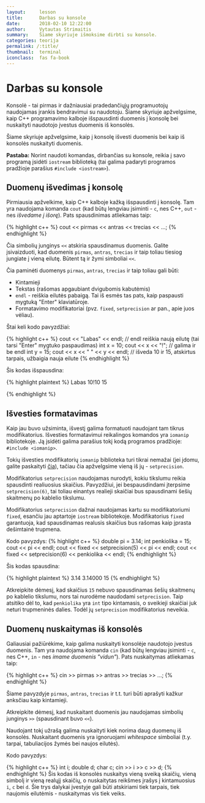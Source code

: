 ```yaml
---
layout:     lesson
title:      Darbas su konsole
date:       2018-02-10 12:22:00
author:     Vytautas Strimaitis
summary:    Šiame skyriuje išmoksime dirbti su konsole.
categories: teorija
permalink: /:title/
thumbnail:  terminal
iconclass:  fas fa-book
---
```

# Darbas su konsole
Konsolė - tai pirmas ir dažniausiai pradedančiųjų programuotojų naudojamas įrankis bendravimui su naudotoju. Šiame skyriuje apžvelgsime, kaip C++ programavimo kalboje išspausdinti duomenis į konsolę bei nuskaityti naudotojo įvestus duomenis iš konsolės.

Šiame skyriuje apžvelgsime, kaip į konsolę išvesti duomenis bei kaip iš konsolės nuskaityti duomenis.

**Pastaba:** Norint naudoti komandas, dirbančias su konsole, reikia į savo programą įsidėti `iostream` biblioteką (tai galima padaryti programos pradžioje parašius `#include <iostream>`).

## Duomenų išvedimas į konsolę
Pirmiausia apžvelkime, kaip C++ kalboje kažką išspausdinti į konsolę. Tam yra naudojama komanda `cout` (kad būtų lengviau įsiminti - `c`, nes C++, `out` - nes *išvedame į išorę*). Pats spausdinimas atliekamas taip:

{% highlight c++ %}
cout << pirmas << antras << trecias << ...;
{% endhighlight %}

Čia simbolių junginys `<<` atskiria spausdinamus duomenis. Galite įsivaizduoti, kad duomenis `pirmas`, `antras`, `trecias` ir taip toliau tiesiog jungiate į vieną eilutę. Būtent tą ir žymi simboliai `<<`.

Čia paminėti duomenys `pirmas`, `antras`, `trecias` ir taip toliau gali būti:
* Kintamieji
* Tekstas (rašomas apgaubiant dvigubomis kabutėmis)
* `endl` - reiškia eilutės pabaigą. Tai iš esmės tas pats, kaip paspausti mygtuką "Enter" klaviatūroje.
* Formatavimo modifikatoriai (pvz. `fixed`, `setprecision` ar pan., apie juos vėliau).

Štai keli kodo pavyzdžiai:

{% highlight c++ %}
cout << "Labas" << endl; // endl reiškia naują eilutę (tai tarsi "Enter" mygtuko paspaudimas)
int x = 10;
cout << x << "!"; // galima ir be endl
int y = 15;
cout << x << " " << y << endl; // išveda 10 ir 15, atskirtus tarpais, užbaigia nauja eilute
{% endhighlight %}

Šis kodas išspausdina:

{% highlight plaintext %}
Labas
10!10 15

{% endhighlight %}

## Išvesties formatavimas
Kaip jau buvo užsiminta, išvestį galima formatuoti naudojant tam tikrus modifikatorius. Išvesties formatavimui reikalingos komandos yra `iomanip` bibliotekoje. Ją įsidėti galima parašius tokį kodą programos pradžioje: `#include <iomanip>`.

Tokių išvesties modifikatorių `iomanip` biblioteka turi tikrai nemažai (jei įdomu, galite paskaityti [čia](http://www.cplusplus.com/reference/iomanip/)), tačiau čia apžvelgsime vieną iš jų - `setprecision`.

Modifikatorius `setprecision` naudojamas nurodyti, kokiu tikslumu reikia spausdinti realiuosius skaičius. Pavyzdžiui, jei bespausdindami įterpsime `setprecision(6)`, tai toliau einantys realieji skaičiai bus spausdinami šešių skaitmenų po kablelio tikslumu.

Modifikatorius `setprecision` dažnai naudojamas kartu su modifikatoriumi `fixed`, esančiu jau aptartoje `iostream` bibliotekoje. Modifikatorius `fixed` garantuoja, kad spausdinamas realusis skaičius bus rašomas kaip įprasta dešimtainė trupmena.

Kodo pavyzdys:
{% highlight c++ %}
double pi = 3.14;
int penkiolika = 15;
cout << pi << endl;
cout << fixed << setprecision(5) << pi << endl;
cout << fixed << setprecision(6) << penkiolika << endl;
{% endhighlight %}

Šis kodas spausdina:

{% highlight plaintext %}
3.14
3.14000
15
{% endhighlight %}

Atkreipkite dėmesį, kad skaičius `15` nebuvo spausdinamas šešių skaitmenų po kablelio tikslumu, nors tai nurodėme naudodami `setprecision`. Taip atsitiko dėl to, kad `penkiolika` yra `int` tipo kintamasis, o sveikieji skaičiai juk neturi trupmeninės dalies. Todėl jų `setprecision` modifikatorius neveikia.

## Duomenų nuskaitymas iš konsolės
Galiausiai pažiūrėkime, kaip galima nuskaityti konsolėje naudotojo įvestus duomenis. Tam yra naudojama komanda `cin` (kad būtų lengviau įsiminti - `c`, nes C++, `in` - nes *imame duomenis "vidun"*). Pats nuskaitymas atliekamas taip:

{% highlight c++ %}
cin >> pirmas >> antras >> trecias >> ...;
{% endhighlight %}

Šiame pavyzdyje `pirmas`, `antras`, `trecias` ir t.t. turi būti aprašyti kažkur anksčiau kaip kintamieji.

Atkreipkite dėmesį, kad nuskaitant duomenis jau naudojamas simbolių junginys `>>` (spausdinant buvo `<<`).

Naudojant tokį užrašą galima nuskaityti kiek norima daug duomenų iš konsolės. Nuskaitant duomenis yra ignoruojami *whitespace* simboliai (t.y. tarpai, tabuliacijos žymės bei naujos eilutės).

Kodo pavyzdys:

{% highlight c++ %}
int i;
double d;
char c;
cin >> i >> c >> d;
{% endhighlight %}
Šis kodas iš konsolės nuskaitys vieną sveiką skaičių, vieną simbolį ir vieną realųjį skaičių, o nuskaitytas reikšmes įrašys į kintamuosius `i`, `c` bei `d`. Šie trys dalykai įvestyje gali būti atskiriami tiek tarpais, tiek naujomis eilutėmis - nuskaitymas vis tiek veiks.
